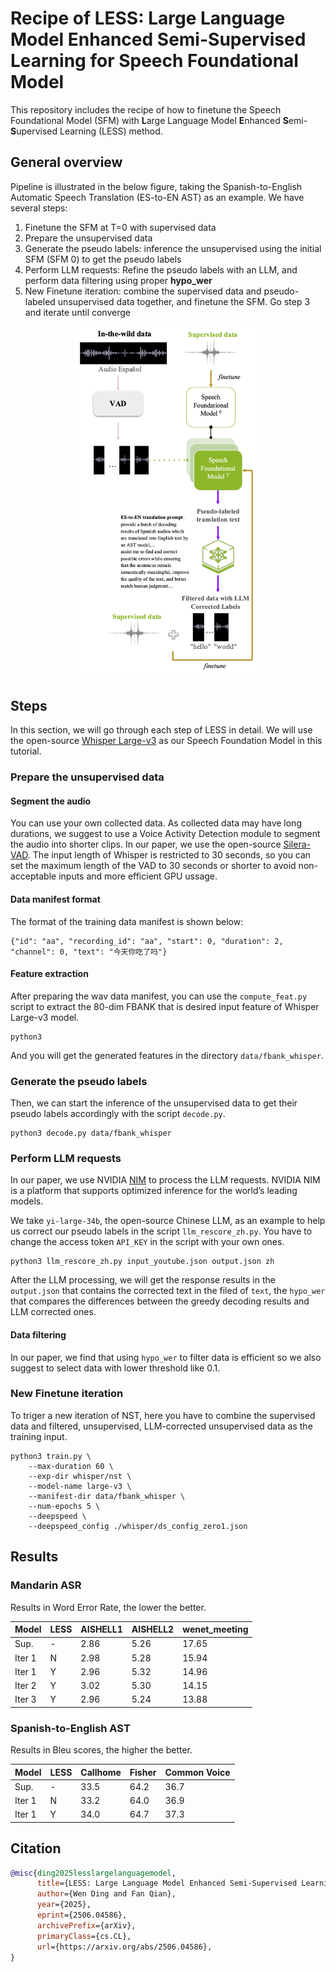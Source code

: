 # Recipe of LESS: Large Language Model Enhanced Semi-Supervised Learning for Speech Foundational Model

This repository includes the recipe of how to finetune the Speech Foundational Model (SFM) with **L**arge Language Model **E**nhanced **S**emi-**S**upervised Learning (LESS) method.  

## General overview

Pipeline is illustrated in the below figure, taking the Spanish-to-English Automatic Speech Translation (ES-to-EN AST) as an example.  We have several steps: 

 1. Finetune the SFM at T=0 with supervised  data
 2. Prepare the unsupervised data 
 3. Generate the pseudo labels: inference the unsupervised using the initial SFM (SFM 0) to get the pseudo labels
 4. Perform LLM requests: Refine the pseudo labels with an LLM, and perform data filtering using proper **hypo_wer**
 5. New Finetune iteration: combine the supervised data and pseudo-labeled unsupervised data together, and finetune the SFM. Go step 3 and iterate until converge
 
<p align="center">
  <img src="assets/less_pipeline.png" width="300"/>
</p>

## Steps
In this section, we will go through each step of LESS in detail. We will use the open-source [Whisper Large-v3](https://huggingface.co/openai/whisper-large-v3) as our Speech Foundation Model in this tutorial. 

### Prepare the unsupervised data

#### Segment the audio
You can use your own collected data. As collected data may have long durations, we suggest to use a Voice Activity Detection module to segment the audio into shorter clips. In our paper, we use the open-source [Silera-VAD](https://github.com/snakers4/silero-vad). The input length of Whisper is restricted to 30 seconds, so you can set the maximum length of the VAD to 30 seconds or shorter to avoid non-acceptable inputs and more efficient GPU ussage. 

#### Data manifest format
The format of the training data manifest is shown below:
```
{"id": "aa", "recording_id": "aa", "start": 0, "duration": 2, "channel": 0, "text": "今天你吃了吗"}
```

#### Feature extraction
After preparing the wav data manifest, you can use the `compute_feat.py` script to extract the 80-dim FBANK that is desired input feature of Whisper Large-v3 model.
```
python3 
```

And you will get the generated features in the directory `data/fbank_whisper`. 

### Generate the pseudo labels
Then, we can start the inference of the unsupervised data to get their pseudo labels accordingly with the script `decode.py`.
```
python3 decode.py data/fbank_whisper
```

### Perform LLM requests
In our paper, we use NVIDIA [NIM](https://build.nvidia.com/) to process the LLM requests. NVIDIA NIM is a platform that supports optimized inference for the world’s leading models. 

We take `yi-large-34b`, the open-source Chinese LLM, as an example to help us correct our pseudo labels in the script `llm_rescore_zh.py`. You have to change the access token `API_KEY` in the script with your own ones.   
```
python3 llm_rescore_zh.py input_youtube.json output.json zh
```

After the LLM processing, we will get the response results in the `output.json` that contains the corrected text in the filed of `text`, the `hypo_wer` that compares the differences between the greedy decoding results and LLM corrected ones. 

#### Data filtering
In our paper, we find that using `hypo_wer` to filter data is efficient so we also suggest to select data with lower threshold like 0.1. 


### New Finetune iteration
To triger a new iteration of NST, here you have to combine the supervised data and filtered, unsupervised, LLM-corrected unsupervised data as the training input.
```
python3 train.py \
    --max-duration 60 \
    --exp-dir whisper/nst \
    --model-name large-v3 \
    --manifest-dir data/fbank_whisper \
    --num-epochs 5 \
    --deepspeed \
    --deepspeed_config ./whisper/ds_config_zero1.json
```

## Results
### Mandarin ASR 
Results in Word Error Rate, the lower the better.

| Model  | LESS | AISHELL1 | AISHELL2 | wenet_meeting |
| ------ | ---- | -------- | -------- | ------------- |
| Sup.   | -    | 2.86 | 5.26 | 17.65 |
| Iter 1 | N | 2.98 | 5.28 | 15.94 |
| Iter 1 | Y | 2.96 | 5.32 | 14.96 |
| Iter 2 | Y | 3.02 | 5.30 | 14.15 |
| Iter 3 | Y | 2.96 | 5.24 | 13.88 |
### Spanish-to-English AST
Results in Bleu scores, the higher the better.

| Model  | LESS | Callhome | Fisher |Common Voice |
| ------ | ---- | -------- | -------- | ------------- |
| Sup.   | -    | 33.5 | 64.2 | 36.7 |
| Iter 1 | N | 33.2 | 64.0 | 36.9 |
| Iter 1 | Y | 34.0 | 64.7 | 37.3 |
## Citation
``` bibtex
@misc{ding2025lesslargelanguagemodel,
      title={LESS: Large Language Model Enhanced Semi-Supervised Learning for Speech Foundational Models}, 
      author={Wen Ding and Fan Qian},
      year={2025},
      eprint={2506.04586},
      archivePrefix={arXiv},
      primaryClass={cs.CL},
      url={https://arxiv.org/abs/2506.04586}, 
}
